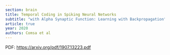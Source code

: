 ```yaml
---
section: brain
title: Temporal Coding in Spiking Neural Networks
subtitle: "with Alpha Synaptic Function: Learning with Backpropagation"
article: true
year: 2020
authors: Comsa et al
---
```


PDF: https://arxiv.org/pdf/1907.13223.pdf
